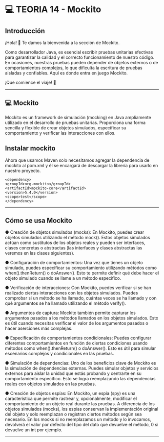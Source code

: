 # :computer: TEORIA 14 - Mockito

## Introducción

¡Hola! 👋 Te damos la bienvenida a la sección de Mockito.

Como desarrollador Java, es esencial escribir pruebas unitarias efectivas para
garantizar la calidad y el correcto funcionamiento de nuestro código. En
ocasiones, nuestras pruebas pueden depender de objetos externos o de
comportamientos complejos, lo que dificulta la escritura de pruebas aisladas y
confiables. Aquí es donde entra en juego Mockito.

¡Que comience el viaje! 🚀

---

## :computer: Mockito

Mockito es un framework de simulación (mocking) en Java ampliamente
utilizado en el desarrollo de pruebas unitarias. Proporciona una forma sencilla y
flexible de crear objetos simulados, especificar su comportamiento y verificar las
interacciones con ellos.

## Instalar mockito

Ahora que usamos Maven solo necesitamos agregar la dependencia de mockito
al pom.xml y él se encargará de descargar la librería para usarlo en nuestro
proyecto.

```
<dependency>
<groupId>org.mockito</groupId>
<artifactId>mockito-core</artifactId>
<version>5.4.0</version>
<scope>test</scope>
</dependency>
```

---


## Cómo se usa Mockito

● Creación de objetos simulados (mocks): En Mockito, puedes crear objetos
simulados utilizando el método mock(). Estos objetos simulados actúan
como sustitutos de los objetos reales y pueden ser interfaces, clases
concretas o abstractas (las interfaces y clases abstractas las veremos en
las clases siguientes).

● Configuración de comportamientos: Una vez que tienes un objeto
simulado, puedes especificar su comportamiento utilizando métodos
como when().thenReturn() o doAnswer(). Esto te permite definir qué debe
hacer el objeto simulado cuando se llame a un método específico.

● Verificación de interacciones: Con Mockito, puedes verificar si se han
realizado ciertas interacciones con los objetos simulados. Puedes
comprobar si un método se ha llamado, cuántas veces se ha llamado y
con qué argumentos se ha llamado utilizando el método verify().

● Argumentos de captura: Mockito también permite capturar los
argumentos pasados a los métodos llamados en los objetos simulados.
Esto es útil cuando necesitas verificar el valor de los argumentos pasados
o hacer aserciones más complejas.

● Especificación de comportamientos condicionales: Puedes configurar
diferentes comportamientos en función de ciertas condiciones usando
métodos como when().thenReturn() o doAnswer(). Esto es útil para simular
escenarios complejos y condicionales en las pruebas.

● Simulación de dependencias: Uno de los beneficios clave de Mockito es la
simulación de dependencias externas. Puedes simular objetos y servicios
externos para aislar la unidad que estás probando y centrarte en su
comportamiento específico. Esto se logra reemplazando las dependencias
reales con objetos simulados en las pruebas.

● Creación de objetos espías: En Mockito, un espía (spy) es una
característica que permite rastrear y, opcionalmente, modificar el
comportamiento de un objeto real durante las pruebas. A diferencia de los
objetos simulados (mocks), los espías conservan la implementación
original del objeto y solo reemplazan o registran ciertos métodos según
sea necesario. En los mocks si no reemplazamos un método y lo
invocamos, devolverá el valor por defecto del tipo del dato que devuelve el
método, 0 si devuelve un int por ejemplo.

---
